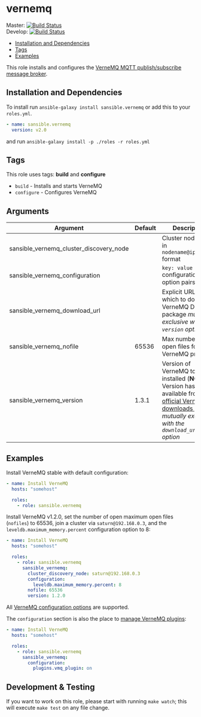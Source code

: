# vernemq

Master: [![Build Status](https://travis-ci.org/sansible/vernemq.svg?branch=master)](https://travis-ci.org/sansible/vernemq)  
Develop: [![Build Status](https://travis-ci.org/sansible/vernemq.svg?branch=develop)](https://travis-ci.org/sansible/vernemq)

* [Installation and Dependencies](#installation-and-dependencies)
* [Tags](#tags)
* [Examples](#examples)

This role installs and configures the [VerneMQ MQTT publish/subscribe message broker](https://vernemq.com/).


## Installation and Dependencies

To install run `ansible-galaxy install sansible.vernemq` or add this to your
`roles.yml`.

```YAML
- name: sansible.vernemq
  version: v2.0
```

and run `ansible-galaxy install -p ./roles -r roles.yml`


## Tags

This role uses tags: **build** and **configure**

* `build` - Installs and starts VerneMQ
* `configure` - Configures VerneMQ


## Arguments

Argument | Default | Description
----------|---------|------------
sansible_vernemq_cluster_discovery_node | | Cluster node to join in `nodename@ipaddress` format
sansible_vernemq_configuration | | `key: value` configuration option pairs
sansible_vernemq_download_url | | Explicit URL from which to download VerneMQ Debian package _mutually exclusive with the `version` option_
sansible_vernemq_nofile | 65536 | Max number of open files for the VerneMQ process
sansible_vernemq_version | 1.3.1 | Version of VerneMQ to be installed (**NOTE:** Version has to be available from [the official VerneMQ downloads page](https://vernemq.com/downloads/index.html)) _mutually exclusive with the `download_url` option_


## Examples

Install VerneMQ stable with default configuration:

```YAML
- name: Install VerneMQ
  hosts: "somehost"

  roles:
    - role: sansible.vernemq
```

Install VerneMQ v1.2.0, set the number of open maximum open files (`nofiles`) to 65536, join a cluster via 
`saturn@192.168.0.3`, and the `leveldb.maximum_memory.percent` configuration option to 8:

```YAML
- name: Install VerneMQ
  hosts: "somehost"

  roles:
    - role: sansible.vernemq
      sansible_vernemq:
        cluster_discovery_node: saturn@192.168.0.3
        configuration:
          leveldb.maximum_memory.percent: 8
        nofile: 65536
        version: 1.2.0

```

All [VerneMQ configuration options](https://vernemq.com/docs/configuration/) are supported.

The `configuration` section is also the place to
[manage VerneMQ plugins](https://vernemq.com/docs/configuration/plugins.html):

```YAML
- name: Install VerneMQ
  hosts: "somehost"

  roles:
    - role: sansible.vernemq
      sansible_vernemq:
        configuration:
          plugins.vmq_plugin: on
```  


## Development & Testing

If you want to work on this role, please start with running `make watch`; this will execute `make test` on any file
change.

